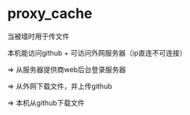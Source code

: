 # proxy_cache
当被墙时用于传文件

本机能访问github + 可访问外网服务器（ip直连不可连接）

=> 从服务器提供商web后台登录服务器

=> 从外网下载文件，并上传github

=> 本机从github下载文件
